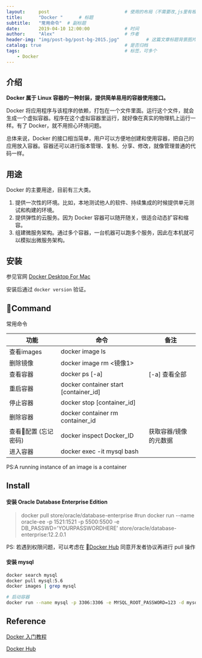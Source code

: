 ```yaml
---
layout:     post                            # 使用的布局（不需要改,js里有根据布局做判断）
title:      "Docker "      # 标题
subtitle:   "常用命令"  # 副标题
date:       2019-04-10 12:00:00             # 时间
author:     "Alex"                          # 作者
header-img: "img/post-bg/post-bg-2015.jpg"          # 这篇文章标题背景图片
catalog: true                               # 是否归档
tags:                                       # 标签，可多个
    - Docker
---
```


## 介绍

**Docker 属于 Linux 容器的一种封装，提供简单易用的容器使用接口。**

Docker 将应用程序与该程序的依赖，打包在一个文件里面。运行这个文件，就会生成一个虚拟容器。程序在这个虚拟容器里运行，就好像在真实的物理机上运行一样。有了 Docker，就不用担心环境问题。

总体来说，Docker 的接口相当简单，用户可以方便地创建和使用容器，把自己的应用放入容器。容器还可以进行版本管理、复制、分享、修改，就像管理普通的代码一样。

## 用途
Docker 的主要用途，目前有三大类。
1. 提供一次性的环境。比如，本地测试他人的软件、持续集成的时候提供单元测试和构建的环境。
2. 提供弹性的云服务。因为 Docker 容器可以随开随关，很适合动态扩容和缩容。
3. 组建微服务架构。通过多个容器，一台机器可以跑多个服务，因此在本机就可以模拟出微服务架构。

## 安装

参见官网 [Docker Desktop For Mac](https://www.docker.com/products/docker-desktop)

安装后通过 `docker version` 验证。

## Command

常用命令

| 功能 | 命令 | 备注
|--- | --- | ---
|查看images | docker image ls| 
|删除镜像 | docker image rm <镜像1> |
|查看容器 | docker ps [-a]| [-a] 查看全部
|重启容器 | docker container start [container_id] |
|停止容器 | docker stop [container_id] |
|删除容器 | docker container rm  container_id |
|查看配置 (忘记密码) | docker inspect Docker_ID | 获取容器/镜像的元数据
|进入容器 | docker exec -it mysql bash |

PS:A running instance of an image is a container

## Install
#### 安装 Oracle Database Enterprise Edition


>docker pull store/oracle/database-enterprise
>#run 
>docker run --name oracle-ee -p 1521:1521 -p 5500:5500 -e DB_PASSWD='YOURPASSWORDHERE’ store/oracle/database-enterprise:12.2.0.1


PS: 若遇到权限问题，可以考虑在 [Docker Hub](https://hub.docker.com/_/oracle-database-enterprise-edition) 同意开发者协议再进行 pull 操作

#### 安装 mysql

```sh
docker search mysql
docker pull mysql:5.6
docker images | grep mysql

# 启动容器
docker run --name mysql -p 3306:3306 -e MYSQL_ROOT_PASSWORD=123 -d mysql:latest
```

## Reference

[Docker 入门教程](http://www.ruanyifeng.com/blog/2018/02/docker-tutorial.html)

[Docker Hub](https://hub.docker.com)